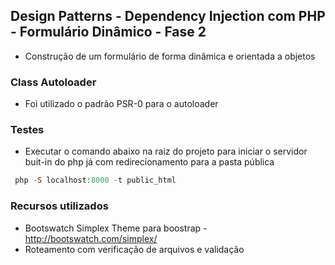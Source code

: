 ## Design Patterns - Dependency Injection com PHP - Formulário Dinâmico - Fase 2

* Construção de um formulário de forma dinâmica e orientada a objetos

### Class Autoloader
* Foi utilizado o padrão PSR-0 para o autoloader

### Testes
* Executar o comando abaixo na raiz do projeto para iniciar o servidor buit-in do php já com redirecionamento para a pasta pública
```php
 php -S localhost:8000 -t public_html
```

### Recursos utilizados
* Bootswatch Simplex Theme para boostrap - http://bootswatch.com/simplex/
* Roteamento com verificação de arquivos e validação

